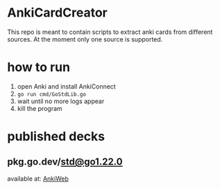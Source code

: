 # AnkiCardCreator

This repo is meant to contain scripts to extract anki cards from different sources. At the moment only one source is supported.

# how to run
1. open Anki and install AnkiConnect
2. `go run cmd/GoStdLib.go`
3. wait until no more logs appear
4. kill the program

# published decks

## pkg.go.dev/std@go1.22.0
available at: [AnkiWeb](https://ankiweb.net/shared/info/1050662530)
